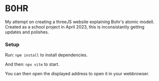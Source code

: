 # B0HR

My attempt on creating a threeJS website explaining Bohr's atomic modell.
Created as a school project in April 2023, this is inconsistantly getting updates and polishes.

### Setup

Run:
```npm install```
to install dependencies.

And then:
```npx vite```
to start.

You can then open the displayed address to open it in your webbrowser.

